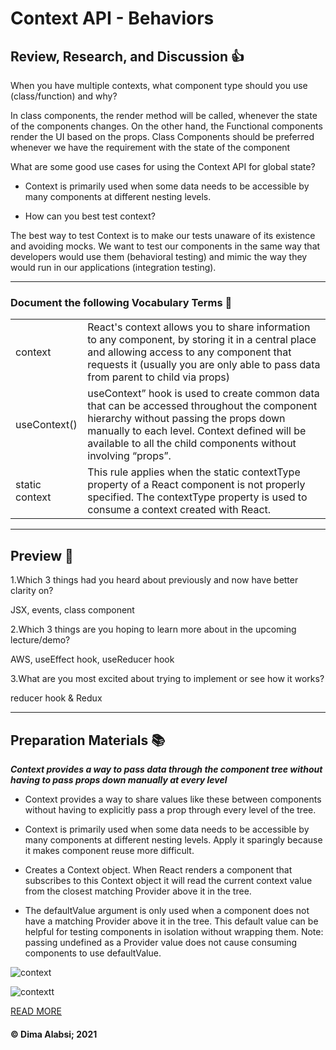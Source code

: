 #  Context API - Behaviors

## Review, Research, and Discussion 👍



When you have multiple contexts, what component type should you use (class/function) and why?


In class components, the render method will be called, whenever the state of the components changes. On the other hand, the Functional components render the UI based on the props. Class Components should be preferred whenever we have the requirement with the state of the component


What are some good use cases for using the Context API for global state?

* Context is primarily used when some data needs to be accessible by many components at different nesting levels.


* How can you best test context?

The best way to test Context is to make our tests unaware of its existence and avoiding mocks. We want to test our components in the same way that developers would use them (behavioral testing) and mimic the way they would run in our applications (integration testing).


-------------------------------------------------------------------------


### Document the following Vocabulary Terms 📑
|||
|-----|-----|
|context| React's context allows you to share information to any component, by storing it in a central place and allowing access to any component that requests it (usually you are only able to pass data from parent to child via props)|
|useContext()|useContext” hook is used to create common data that can be accessed throughout the component hierarchy without passing the props down manually to each level. Context defined will be available to all the child components without involving “props”.|
|static context|This rule applies when the static contextType property of a React component is not properly specified. The contextType property is used to consume a context created with React.|




----------------------------------------------

## Preview 📙

1.Which 3 things had you heard about previously and now have better clarity on?

JSX,
events,
class component

2.Which 3 things are you hoping to learn more about in the upcoming lecture/demo?

AWS,
useEffect hook,
useReducer hook

3.What are you most excited about trying to implement or see how it works?

reducer hook & Redux


----------------------------------------------

## Preparation Materials 📚

***Context provides a way to pass data through the component tree without having to pass props down manually at every level***

* Context provides a way to share values like these between components without having to explicitly pass a prop through every level of the tree.

* Context is primarily used when some data needs to be accessible by many components at different nesting levels. Apply it sparingly because it makes component reuse more difficult.

* Creates a Context object. When React renders a component that subscribes to this Context object it will read the current context value from the closest matching Provider above it in the tree.

* The defaultValue argument is only used when a component does not have a matching Provider above it in the tree. This default value can be helpful for testing components in isolation without wrapping them. Note: passing undefined as a Provider value does not cause consuming components to use defaultValue.

![context](https://res.cloudinary.com/practicaldev/image/fetch/s--YxjWiLSY--/c_limit%2Cf_auto%2Cfl_progressive%2Cq_auto%2Cw_880/https://www.carlrippon.com/static/0d1f722d0fe4c2bc4c3d71595dbe67dd/ca682/prop-drilling-v-context.png)


![contextt](https://dmitripavlutin.com/90649ae4bdf379c482ad24e0dd220bc4/react-context-3.svg)


[READ MORE](https://medium.com/swlh/snackbars-in-react-an-exercise-in-hooks-and-context-299b43fd2a2b)

#### &copy; Dima Alabsi; 2021